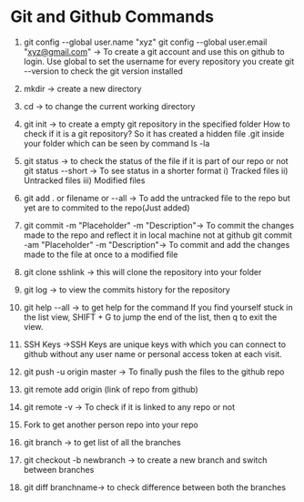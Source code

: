 # Git and Github Commands
1) git config --global user.name "xyz"
   git config --global user.email "xyz@gmail.com"
    -> To create a git account and use this on github to login.
    Use global to set the username for every repository you create
    git --version to check the git version installed
2) mkdir -> create a new directory 
3) cd -> to change the current working directory
4) git init -> to create a empty git repository in the specified folder 
How to check if it is a git repository?
So it has created a hidden file .git inside your folder which can be seen by command ls -la
5) git status -> to check the status of the file if it is part of our repo or not 
git status --short -> To see status in a shorter format
i) Tracked files  ii) Untracked files iii) Modified files
6) git add . or filename or --all -> To add the untracked file to the repo but yet are to commited to the repo(Just added)
7) git commit -m "Placeholder" -m "Description"-> To commit the changes made to the repo and reflect it in local machine not at github
git commit -am "Placeholder" -m "Description"-> To commit and add the changes made to the file at once to a modified file
8) git clone sshlink -> this will clone the repository into your folder 
9) git log -> to view the commits history for the repository
10) git help --all -> to get help for the command 
If you find yourself stuck in the list view, SHIFT + G to jump the end of the list, then q to exit the view.

11) SSH Keys ->SSH Keys are unique keys with which you can connect to github without any user name or personal access token at each visit.
12) git push -u origin master -> To finally push the files to the github repo
13) git remote add origin (link of repo from github)
14) git remote -v -> To check if it is linked to any repo or not 
15) Fork to get another person repo into your repo
16) git branch -> to get list of all the branches
17) git checkout -b newbranch -> to create a new branch and switch between branches
18) git diff branchname-> to check difference between both the branches


